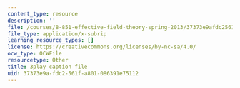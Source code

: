 ```yaml
---
content_type: resource
description: ''
file: /courses/8-851-effective-field-theory-spring-2013/37373e9afdc2561fa801086391e75112_pusPy4EDPC0.vtt
file_type: application/x-subrip
learning_resource_types: []
license: https://creativecommons.org/licenses/by-nc-sa/4.0/
ocw_type: OCWFile
resourcetype: Other
title: 3play caption file
uid: 37373e9a-fdc2-561f-a801-086391e75112
---
```

